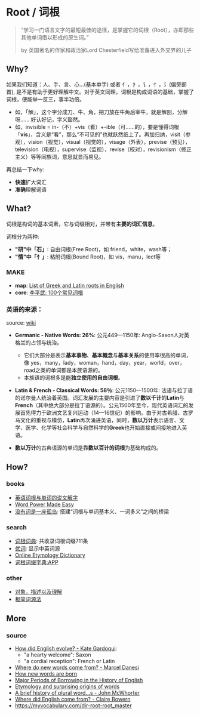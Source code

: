 # Root / 词根

> “学习一门语言文字的最短最佳的途径，是掌握它的词根（Root），亦即那些其他单词借以形成的原生词。” 
> 
> by 英国著名的作家和政治家Lord Chesterfield写给准备进入外交界的儿子

## Why?

如果我们知道：人、手、言、心...(基本单字) 或者 亻，扌，讠，忄，氵(偏旁部首), 是不是有助于更好理解中文。对于英文同理，词根是构成词语的基础，掌握了词根，便能举一反三，事半功倍。

* 如，「解」，这个字分成刀、牛、角，把刀放在牛角后宰牛，就是解剖，分解呀…… 好认好记，字义豁然。
* 如，invisible = in-（不）+vis（看）+-ible（可……的），要是懂得词根「**vis**」，含义是“看”，那么“不可见的”也就跃然纸上了。再加归纳，visit（参观），vision（视觉），visual（视觉的），visage（外表），previse（预见），television（电视），supervise（监视），revise（校对），revisionism（修正主义）等等同族词，意思就显而易见。

再总结一下why:

* **快速**扩大词汇
* **准确**理解词语

## What?

词根是构词的基本词素，它与词缀相对，并带有**主要的词汇信息**。

词根分为两种:

- **"研"中「石」**: 自由词根(Free Root)，如 friend，white，wash等；
- **"情"中「忄」**: 粘附词根(Bound Root)，如 vis，manu，lect等

### MAKE 

* **map**: [List of Greek and Latin roots in English](https://www.wikiwand.com/en/List_of_Greek_and_Latin_roots_in_English)
* **core**: [李平武: 100个常见词根](https://workflowy.com/s/100/kaWTqkqEsFXTWI1Y)

### **英语的来源：**

source: [wiki](https://www.wikiwand.com/en/English_language#/Word_origins)

* **Germanic - Native Words: 26%**: 公元449—1150年: Anglo-Saxon人对英格兰的占领与统治。
	* 它们大部分是表示**基本事物**、**基本概念**与**基本关系**的使用率很高的单词，像 yes，many，lady，woman，hand，day，year，world，over，road之类的单词都是本族语源的。
	* 本族语的词根多是能**独立使用的自由词根**。
* **Latin & French - Classical Words: 58％**: 公元1150—1500年: 法语与拉丁语的诺尔曼人统治着英国。词汇发展的主要内容是引进了**数以千计**的**Latin**与**French**（其中绝大部分是拉丁语源的）。公元1500年至今，现代英语词汇的发展首先得力于欧洲文艺复兴运动（14—16世纪）的影响。由于对古希腊、古罗马文化的重视与模仿，**Latin**再次涌进英语，同时，**数以万计**表示语言、文学、医学、化学等社会科学与自然科学的**Greek**也开始直接或间接地进入英语。

* **数以万计**的古典语源的单词是靠**数以百计的词根**为基础构成的。


## How?

### books

- [英语词根与单词的说文解字](https://book.douban.com/subject/27116778/)
- [Word Power Made Easy](https://book.douban.com/subject/25977798/)
- [没有词是一座孤岛](https://book.douban.com/subject/26774062/): 搭建“词根与单词基本义、一词多义”之间的桥梁


### search 

- [词根词典](http://www.cgdict.com/): 共收录词根词缀711条
- [优词](https://www.youdict.com/): 显示中英词源 
- [Online Etymology Dictionary](https://www.etymonline.com/)
- [词根词缀字典:APP](https://itunes.apple.com/cn/app/%E8%AF%8D%E6%A0%B9%E8%AF%8D%E7%BC%80%E5%AD%97%E5%85%B8-%E6%89%B9%E9%87%8F%E8%83%8C%E5%8D%95%E8%AF%8D/id528178365?mt=8)


### other 

- [对象，描述以及理解](https://mp.weixin.qq.com/s?__biz=MzA3NDgzMzI5Mg==&amp;mid=400849710&amp;idx=1&amp;sn=b3077281e3310745656303782a11c5f9&amp;scene=1&amp;srcid=1121fqTE8IYK3Uf07UD0UPDU%23rd)
- [极简词源法](https://mp.weixin.qq.com/s?__biz=MzIzOTc1MDk2NA==&mid=2247483860&idx=1&sn=1955d3818c0bfc8e04884b41071b67a3&chksm=e9241b8fde539299b6a1b23d1028e81079a9b7653d9abd205c4fb97ffadd41837a8047db4a99&mpshare=1&scene=1&srcid=0424G5bvyK5uetRd9IUdZumt%23rd)

## More

### source 

- [How did English evolve? - Kate Gardoqui](https://www.youtube.com/watch?v=kIzFz9T5rhI):  
	- "a hearty welcome": Saxon 
	- "a cordial reception":  French or Latin
- [Where do new words come from? - Marcel Danesi](https://ed.ted.com/lessons/where-do-new-words-come-from-marcel-danesi)
- [How new words are born](https://www.theguardian.com/media/mind-your-language/2016/feb/04/english-neologisms-new-words)
- [Major Periods of Borrowing in the History of English](http://www.ruf.rice.edu/~kemmer/Words/loanwords.html)
- [Etymology and surprising origins of words](https://www.youtube.com/watch?v=cSAW4FSA8Dg)
- [A brief history of plural word...s - John McWhorter](https://www.youtube.com/watch?v=_gwJHuEa9Jc)
- [Where did English come from? - Claire Bowern](https://www.youtube.com/watch?v=YEaSxhcns7Y)
- https://myvocabulary.com/dir-root-root_master
